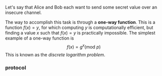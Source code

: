 Let's say that Alice and Bob each want to send some secret value over an insecure channel. 

The way to accomplish this task is through a **one-way function**. This is a function $f(x) = y$, for which computing $y$ is computationally efficient, but finding a value $x$ such that $f(x) = y$ is practically impossible. The simplest example of a one-way function is
$$f(x) = g^x (\textrm{mod } p)$$
This is known as the *discrete logarithm problem*. 

### protocol
